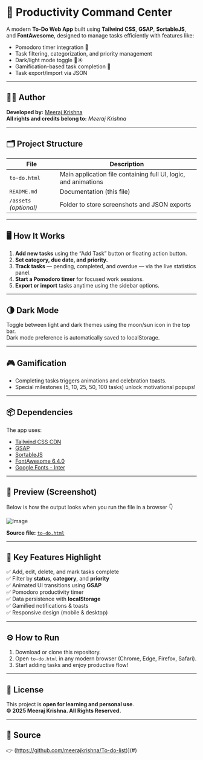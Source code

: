 # 🚀 Productivity Command Center

A modern **To-Do Web App** built using **Tailwind CSS**, **GSAP**, **SortableJS**, and **FontAwesome**, designed to manage tasks efficiently with features like:
- Pomodoro timer integration 🍅  
- Task filtering, categorization, and priority management  
- Dark/light mode toggle 🌙☀️  
- Gamification-based task completion 🎉  
- Task export/import via JSON  

---

## 🧑‍💻 Author
**Developed by:** [Meeraj Krishna](#)  
**All rights and credits belong to:** *Meeraj Krishna*  

---

## 🗂️ Project Structure
| File | Description |
|------|--------------|
| `to-do.html` | Main application file containing full UI, logic, and animations |
| `README.md` | Documentation (this file) |
| `/assets` *(optional)* | Folder to store screenshots and JSON exports |

---

## 🖥️ How It Works
1. **Add new tasks** using the “Add Task” button or floating action button.  
2. **Set category, due date, and priority.**  
3. **Track tasks** — pending, completed, and overdue — via the live statistics panel.  
4. **Start a Pomodoro timer** for focused work sessions.  
5. **Export or import** tasks anytime using the sidebar options.  

---

## 🌗 Dark Mode
Toggle between light and dark themes using the moon/sun icon in the top bar.  
Dark mode preference is automatically saved to localStorage.

---

## 🎮 Gamification
- Completing tasks triggers animations and celebration toasts.  
- Special milestones (5, 10, 25, 50, 100 tasks) unlock motivational popups!

---

## 📦 Dependencies
The app uses:
- [Tailwind CSS CDN](https://cdn.tailwindcss.com/)
- [GSAP](https://cdnjs.cloudflare.com/ajax/libs/gsap/3.12.2/gsap.min.js)
- [SortableJS](https://cdn.jsdelivr.net/npm/sortablejs@latest/Sortable.min.js)
- [FontAwesome 6.4.0](https://cdnjs.cloudflare.com/ajax/libs/font-awesome/6.4.0/css/all.min.css)
- [Google Fonts - Inter](https://fonts.google.com/specimen/Inter)

---

## 🧾 Preview (Screenshot)
Below is how the output looks when you run the file in a browser 👇

![Image](https://github.com/user-attachments/assets/355b5d1a-06b8-494b-bb5d-eb5961f1300d)  

**Source file:** [`to-do.html`](./to-do.html)

---

## 🧠 Key Features Highlight
✅ Add, edit, delete, and mark tasks complete  
✅ Filter by **status**, **category**, and **priority**  
✅ Animated UI transitions using **GSAP**  
✅ Pomodoro productivity timer  
✅ Data persistence with **localStorage**  
✅ Gamified notifications & toasts  
✅ Responsive design (mobile & desktop)

---

## ⚙️ How to Run
1. Download or clone this repository.  
2. Open `to-do.html` in any modern browser (Chrome, Edge, Firefox, Safari).  
3. Start adding tasks and enjoy productive flow!

---

## 🏁 License
This project is **open for learning and personal use**.  
**© 2025 Meeraj Krishna. All Rights Reserved.**

---

## 🔗 Source
👉  (https://github.com/meerajkrishna/To-do-list)](#)